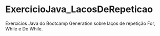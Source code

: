 # ExercicioJava_LacosDeRepeticao
Exercícios Java do Bootcamp Generation sobre laços de repetição For, While e Do While.
